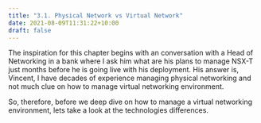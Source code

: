 ```yaml
---
title: "3.1. Physical Network vs Virtual Network"
date: 2021-08-09T11:31:22+10:00
draft: false
---
```


The inspiration for this chapter begins with an conversation with a Head of Networking in a bank where I ask him what are his plans to manage NSX-T just months before he is going live with his deployment. His answer is, Vincent, I have decades of experience managing physical networking and not much clue on how to manage virtual networking environment. 

So, therefore, before we deep dive on how to manage a virtual networking environment, lets take a look at the technologies differences. 